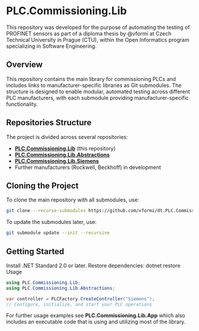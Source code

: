 # PLC.Commissioning.Lib
This repository was developed for the purpose of automating the testing of PROFINET sensors as part of a diploma thesis by @vformi at Czech Technical University in Prague (CTU), within the Open Informatics program specializing in Software Engineering.

## Overview

This repository contains the main library for commissioning PLCs and includes links to manufacturer-specific libraries as Git submodules. The structure is designed to enable modular, automated testing across different PLC manufacturers, with each submodule providing manufacturer-specific functionality.

## Repositories Structure

The project is divided across several repositories:
- **[PLC.Commissioning.Lib](https://github.com/vformi/dt.PLC.Commissioning.Lib)** (this repository)
- **[PLC.Commissioning.Lib.Abstractions](https://github.com/vformi/dt.PLC.Commissioning.Lib.Abstractions)**
- **[PLC.Commissioning.Lib.Siemens](https://github.com/vformi/dt.PLC.Commissioning.Lib.Siemens)**
- Further manufacturers (Rockwell, Beckhoff) in development 

## Cloning the Project

To clone the main repository with all submodules, use:
```bash
git clone --recurse-submodules https://github.com/vformi/dt.PLC.Commissioning.Lib
```
To update the submodules later, use:
```bash
git submodule update --init --recursive
```
## Getting Started
Install .NET Standard 2.0 or later.
Restore dependencies:
dotnet restore
Usage
```csharp
using PLC.Commissioning.Lib;
using PLC.Commissioning.Lib.Abstractions;

var controller = PLCFactory.CreateController("Siemens");
// Configure, initialize, and start your PLC operations
```
For further usage examples see **PLC.Commissioning.Lib.App** which also includes an executable code that is using and utilizing most of the library.